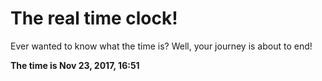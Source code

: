 # The real time clock!

Ever wanted to know what the time is? Well, your journey is about to end!

**The time is Nov 23, 2017, 16:51**